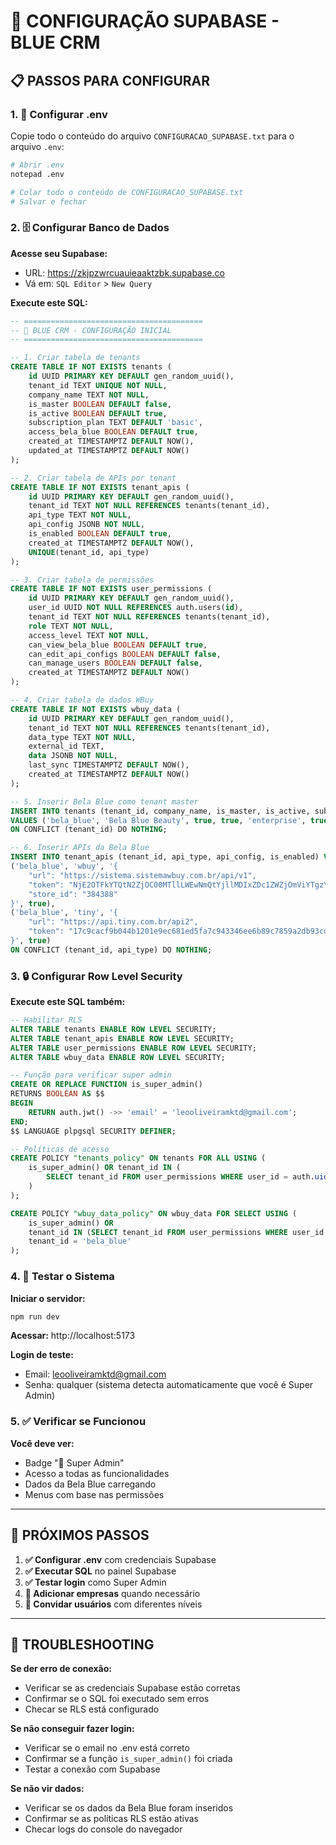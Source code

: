 # 🚀 CONFIGURAÇÃO SUPABASE - BLUE CRM

## 📋 **PASSOS PARA CONFIGURAR**

### **1. 📝 Configurar .env**
Copie todo o conteúdo do arquivo `CONFIGURACAO_SUPABASE.txt` para o arquivo `.env`:

```bash
# Abrir .env
notepad .env

# Colar todo o conteúdo de CONFIGURACAO_SUPABASE.txt
# Salvar e fechar
```

### **2. 🗄️ Configurar Banco de Dados**

**Acesse seu Supabase:**
- URL: https://zkjpzwrcuauieaaktzbk.supabase.co
- Vá em: `SQL Editor` > `New Query`

**Execute este SQL:**

```sql
-- ========================================
-- 🏢 BLUE CRM - CONFIGURAÇÃO INICIAL
-- ========================================

-- 1. Criar tabela de tenants
CREATE TABLE IF NOT EXISTS tenants (
    id UUID PRIMARY KEY DEFAULT gen_random_uuid(),
    tenant_id TEXT UNIQUE NOT NULL,
    company_name TEXT NOT NULL,
    is_master BOOLEAN DEFAULT false,
    is_active BOOLEAN DEFAULT true,
    subscription_plan TEXT DEFAULT 'basic',
    access_bela_blue BOOLEAN DEFAULT true,
    created_at TIMESTAMPTZ DEFAULT NOW(),
    updated_at TIMESTAMPTZ DEFAULT NOW()
);

-- 2. Criar tabela de APIs por tenant
CREATE TABLE IF NOT EXISTS tenant_apis (
    id UUID PRIMARY KEY DEFAULT gen_random_uuid(),
    tenant_id TEXT NOT NULL REFERENCES tenants(tenant_id),
    api_type TEXT NOT NULL,
    api_config JSONB NOT NULL,
    is_enabled BOOLEAN DEFAULT true,
    created_at TIMESTAMPTZ DEFAULT NOW(),
    UNIQUE(tenant_id, api_type)
);

-- 3. Criar tabela de permissões
CREATE TABLE IF NOT EXISTS user_permissions (
    id UUID PRIMARY KEY DEFAULT gen_random_uuid(),
    user_id UUID NOT NULL REFERENCES auth.users(id),
    tenant_id TEXT NOT NULL REFERENCES tenants(tenant_id),
    role TEXT NOT NULL,
    access_level TEXT NOT NULL,
    can_view_bela_blue BOOLEAN DEFAULT true,
    can_edit_api_configs BOOLEAN DEFAULT false,
    can_manage_users BOOLEAN DEFAULT false,
    created_at TIMESTAMPTZ DEFAULT NOW()
);

-- 4. Criar tabela de dados WBuy
CREATE TABLE IF NOT EXISTS wbuy_data (
    id UUID PRIMARY KEY DEFAULT gen_random_uuid(),
    tenant_id TEXT NOT NULL REFERENCES tenants(tenant_id),
    data_type TEXT NOT NULL,
    external_id TEXT,
    data JSONB NOT NULL,
    last_sync TIMESTAMPTZ DEFAULT NOW(),
    created_at TIMESTAMPTZ DEFAULT NOW()
);

-- 5. Inserir Bela Blue como tenant master
INSERT INTO tenants (tenant_id, company_name, is_master, is_active, subscription_plan, access_bela_blue)
VALUES ('bela_blue', 'Bela Blue Beauty', true, true, 'enterprise', true)
ON CONFLICT (tenant_id) DO NOTHING;

-- 6. Inserir APIs da Bela Blue
INSERT INTO tenant_apis (tenant_id, api_type, api_config, is_enabled) VALUES
('bela_blue', 'wbuy', '{
    "url": "https://sistema.sistemawbuy.com.br/api/v1",
    "token": "NjE2OTFkYTQtN2ZjOC00MTllLWEwNmQtYjllMDIxZDc1ZWZjOmViYTgzYWYwZTViMTQxNTE4MmQyNjdlZjE3NGNjMmE5",
    "store_id": "384388"
}', true),
('bela_blue', 'tiny', '{
    "url": "https://api.tiny.com.br/api2",
    "token": "17c9cacf9b044b1201e9ec681ed5fa7c943346ee6b89c7859a2db93cd86a87c7"
}', true)
ON CONFLICT (tenant_id, api_type) DO NOTHING;
```

### **3. 🔒 Configurar Row Level Security**

**Execute este SQL também:**

```sql
-- Habilitar RLS
ALTER TABLE tenants ENABLE ROW LEVEL SECURITY;
ALTER TABLE tenant_apis ENABLE ROW LEVEL SECURITY;
ALTER TABLE user_permissions ENABLE ROW LEVEL SECURITY;
ALTER TABLE wbuy_data ENABLE ROW LEVEL SECURITY;

-- Função para verificar super admin
CREATE OR REPLACE FUNCTION is_super_admin()
RETURNS BOOLEAN AS $$
BEGIN
    RETURN auth.jwt() ->> 'email' = 'leooliveiramktd@gmail.com';
END;
$$ LANGUAGE plpgsql SECURITY DEFINER;

-- Políticas de acesso
CREATE POLICY "tenants_policy" ON tenants FOR ALL USING (
    is_super_admin() OR tenant_id IN (
        SELECT tenant_id FROM user_permissions WHERE user_id = auth.uid()
    )
);

CREATE POLICY "wbuy_data_policy" ON wbuy_data FOR SELECT USING (
    is_super_admin() OR 
    tenant_id IN (SELECT tenant_id FROM user_permissions WHERE user_id = auth.uid()) OR
    tenant_id = 'bela_blue'
);
```

### **4. 🚀 Testar o Sistema**

**Iniciar o servidor:**
```bash
npm run dev
```

**Acessar:** http://localhost:5173

**Login de teste:**
- Email: leooliveiramktd@gmail.com
- Senha: qualquer (sistema detecta automaticamente que você é Super Admin)

### **5. ✅ Verificar se Funcionou**

**Você deve ver:**
- Badge "👑 Super Admin"
- Acesso a todas as funcionalidades
- Dados da Bela Blue carregando
- Menus com base nas permissões

---

## 🎯 **PRÓXIMOS PASSOS**

1. **✅ Configurar .env** com credenciais Supabase
2. **✅ Executar SQL** no painel Supabase
3. **✅ Testar login** como Super Admin
4. **📝 Adicionar empresas** quando necessário
5. **👥 Convidar usuários** com diferentes níveis

---

## 🔧 **TROUBLESHOOTING**

**Se der erro de conexão:**
- Verificar se as credenciais Supabase estão corretas
- Confirmar se o SQL foi executado sem erros
- Checar se RLS está configurado

**Se não conseguir fazer login:**
- Verificar se o email no .env está correto
- Confirmar se a função `is_super_admin()` foi criada
- Testar a conexão com Supabase

**Se não vir dados:**
- Verificar se os dados da Bela Blue foram inseridos
- Confirmar se as políticas RLS estão ativas
- Checar logs do console do navegador 